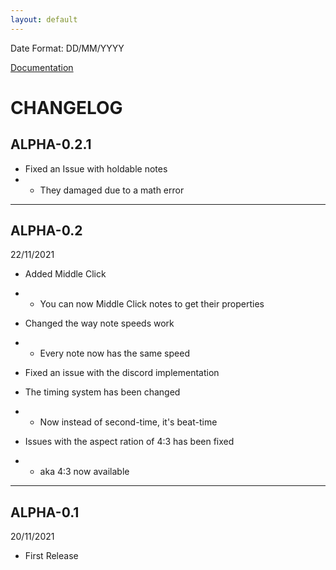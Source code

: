 ```yaml
---
layout: default
---
```


Date Format: DD/MM/YYYY

[Documentation](./index)

# CHANGELOG

## ALPHA-0.2.1

- Fixed an Issue with holdable notes
- - They damaged due to a math error

* * *

## ALPHA-0.2
22/11/2021

- Added Middle Click
- - You can now Middle Click notes to get their properties

- Changed the way note speeds work
- - Every note now has the same speed

- Fixed an issue with the discord implementation

- The timing system has been changed
- - Now instead of second-time, it's beat-time

- Issues with the aspect ration of 4:3 has been fixed
- - aka 4:3 now available

* * *

## ALPHA-0.1
20/11/2021

- First Release